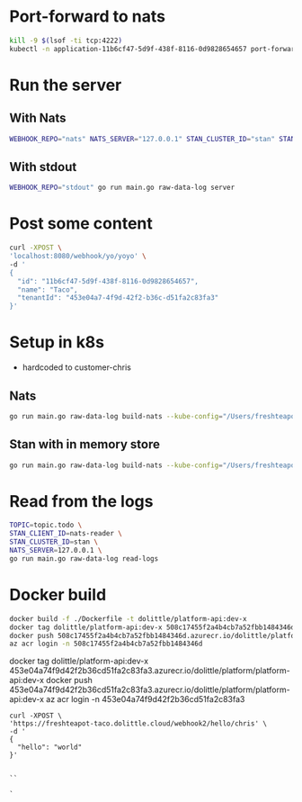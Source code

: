 # Port-forward to nats
```sh
kill -9 $(lsof -ti tcp:4222)
kubectl -n application-11b6cf47-5d9f-438f-8116-0d9828654657 port-forward svc/nats 4222:4222 &
```

# Run the server
## With Nats
```sh
WEBHOOK_REPO="nats" NATS_SERVER="127.0.0.1" STAN_CLUSTER_ID="stan" STAN_CLIENT_ID="webhook-1" go run main.go raw-data-log server
```
## With stdout
```sh
WEBHOOK_REPO="stdout" go run main.go raw-data-log server
```

# Post some content

```sh
curl -XPOST \
'localhost:8080/webhook/yo/yoyo' \
-d '
{
  "id": "11b6cf47-5d9f-438f-8116-0d9828654657",
  "name": "Taco",
  "tenantId": "453e04a7-4f9d-42f2-b36c-d51fa2c83fa3"
}'
```

# Setup in k8s
- hardcoded to customer-chris
## Nats
```sh
go run main.go raw-data-log build-nats --kube-config="/Users/freshteapot/.kube/config" --action=upsert ./k8s/single-server-nats.yml
```

## Stan with in memory store
```sh
go run main.go raw-data-log build-nats --kube-config="/Users/freshteapot/.kube/config" --action=upsert ./k8s/single-server-stan-memory.yml
```


# Read from the logs
```sh
TOPIC=topic.todo \
STAN_CLIENT_ID=nats-reader \
STAN_CLUSTER_ID=stan \
NATS_SERVER=127.0.0.1 \
go run main.go raw-data-log read-logs
```


# Docker build
```sh
docker build -f ./Dockerfile -t dolittle/platform-api:dev-x
docker tag dolittle/platform-api:dev-x 508c17455f2a4b4cb7a52fbb1484346d.azurecr.io/dolittle/platform/platform-api:dev-x
docker push 508c17455f2a4b4cb7a52fbb1484346d.azurecr.io/dolittle/platform/platform-api:dev-x
az acr login -n 508c17455f2a4b4cb7a52fbb1484346d
```



docker tag dolittle/platform-api:dev-x 453e04a74f9d42f2b36cd51fa2c83fa3.azurecr.io/dolittle/platform/platform-api:dev-x
docker push 453e04a74f9d42f2b36cd51fa2c83fa3.azurecr.io/dolittle/platform/platform-api:dev-x
az acr login -n 453e04a74f9d42f2b36cd51fa2c83fa3





```
curl -XPOST \
'https://freshteapot-taco.dolittle.cloud/webhook2/hello/chris' \
-d '
{
  "hello": "world"
}'


``

`